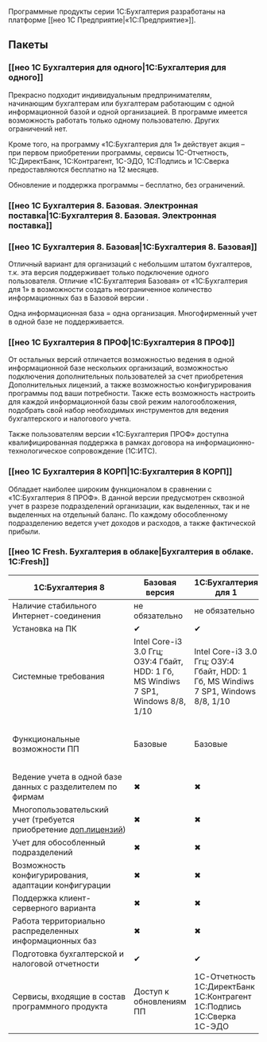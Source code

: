 Программные продукты серии 1С:Бухгалтерия разработаны на платформе [[нео 1С Предприятие|«1С:Предприятие»]].
## Пакеты
### [[нео 1С Бухгалтерия для одного|1С:Бухгалтерия для одного]]
Прекрасно подходит индивидуальным предпринимателям, начинающим бухгалтерам или бухгалтерам работающим с одной информационной базой и одной организацией. В программе имеется возможность работать только одному пользователю. Других ограничений нет.

Кроме того, на программу «1С:Бухгалтерия для 1» действует акция – при первом приобретении программы, сервисы 1С-Отчетность, 1С:ДиректБанк, 1С:Контрагент, 1С-ЭДО, 1С:Подпись и 1С:Сверка предоставляются бесплатно на 12 месяцев.

Обновление и поддержка программы – бесплатно, без ограничений.
### [[нео 1С Бухгалтерия 8. Базовая. Электронная поставка|1С:Бухгалтерия 8. Базовая. Электронная поставка]]
### [[нео 1С Бухгалтерия 8. Базовая|1С:Бухгалтерия 8. Базовая]]
Отличный вариант для организаций с небольшим штатом бухгалтеров, т.к. эта версия поддерживает только подключение одного пользователя.
Отличие «1C:Бухгалтерия Базовая» от «1С:Бухгалтерия для 1» в возможности создать неограниченное количество информационных баз в Базовой версии .

Одна информационная база = одна организация. Многофирменный учет в одной базе не поддерживается.
### [[нео 1С Бухгалтерия 8 ПРОФ|1С:Бухгалтерия 8 ПРОФ]]
От остальных версий отличается возможностью ведения в одной информационной базе нескольких организаций, возможностью подключения дополнительных пользователей за счет приобретения Дополнительных лицензий, а также возможностью конфигурирования программы под ваши потребности. Также есть возможность настроить для каждой информационной базы свой режим налогообложения, подобрать свой набор необходимых инструментов для ведения бухгалтерского и налогового учета.

Также пользователям версии «1C:Бухгалтерия ПРОФ» доступна квалифицированная поддержка в рамках договора на информационно-технологическое сопровождение (1С:ИТС).
### [[нео 1С Бухгалтерия 8 КОРП|1С:Бухгалтерия 8 КОРП]]
Обладает наиболее широким функционалом в сравнении с «1С:Бухгалтерия 8 ПРОФ». В данной версии предусмотрен сквозной учет в разрезе подразделений организации, как выделенных, так и не выделенных на отдельный баланс. По каждому обособленному подразделению ведется учет доходов и расходов, а также фактической прибыли.

### [[нео 1С Fresh. Бухгалтерия в облаке|Бухгалтерия в облаке. 1С:Fresh]]

| **1С:Бухгалтерия 8**                                                                                                                    | **Базовая версия**                                                                 | **1С:Бухгалтерия для 1**                                                             | **ПРОФ**                                                                           | **КОРП**                                                                           |
| --------------------------------------------------------------------------------------------------------------------------------------- | ---------------------------------------------------------------------------------- | ------------------------------------------------------------------------------------ | ---------------------------------------------------------------------------------- | ---------------------------------------------------------------------------------- |
| Наличие стабильного Интернет-соединения                                                                                                 | не обязательно                                                                     | не обязательно                                                                       | не обязательно                                                                     | не обязательно                                                                     |
| Установка на ПК                                                                                                                         | ✔                                                                                  | ✔                                                                                    | ✔                                                                                  | ✔                                                                                  |
| Системные требования                                                                                                                    | Intel Core-i3 3.0 Ггц; ОЗУ:4 Гбайт, HDD: 1 Гб, MS Windiws 7 SP1, Windows 8/8, 1/10 | Intel Core-i3 3.0 Ггц; ОЗУ:4 Гбайт, HDD: 1 Гб, MS Windiws 7 SP1, Windows 8/8, 1/10   | Intel Core-i3 3.0 Ггц; ОЗУ:4 Гбайт, HDD: 1 Гб, MS Windiws 7 SP1, Windows 8/8, 1/10 | Intel Core-i3 3.0 Ггц; ОЗУ:4 Гбайт, HDD: 1 Гб, MS Windiws 7 SP1, Windows 8/8, 1/10 |
| Функциональные возможности ПП                                                                                                           | Базовые                                                                            | Базовые                                                                              | ПРОФ (расширены по сравнению с базовой)                                            | КОРП (расширены по сравнению с базовой)                                            |
| Ведение учета в одной базе данных с разделителем по фирмам                                                                              | ✖                                                                                  | ✖                                                                                    | ✔                                                                                  | ✔                                                                                  |
| Многопользовательский учет (требуется приобретение [доп.лицензий](https://neosystems.ru/product/programmnye-produkty/client_licenses/)) | ✖                                                                                  | ✖                                                                                    | ✔                                                                                  | ✔                                                                                  |
| Учет для обособленный подразделений                                                                                                     | ✖                                                                                  | ✖                                                                                    | ✖                                                                                  | ✔                                                                                  |
| Возможность конфигурирования, адаптации конфигурации                                                                                    | ✖                                                                                  | ✖                                                                                    | ✔                                                                                  | ✔                                                                                  |
| Поддержка клиент-серверного варианта                                                                                                    | ✖                                                                                  | ✖                                                                                    | ✔                                                                                  | ✔                                                                                  |
| Работа территориально распределенных информационных баз                                                                                 | ✖                                                                                  | ✖                                                                                    | ✔                                                                                  | ✔                                                                                  |
| Подготовка бухгалтерской и налоговой отчетности                                                                                         | ✔                                                                                  | ✔                                                                                    | ✔                                                                                  | ✔                                                                                  |
| Сервисы, входящие в состав программного продукта                                                                                        | Доступ к обновлениям ПП                                                            | 1С-Отчетность<br>1С:ДиректБанк<br>1С:Контрагент<br>1С:Подпись<br>1С:Сверка<br>1С-ЭДО | В зависимости от версии ИТС                                                        | В зависимости от версии ИТС                                                        |
